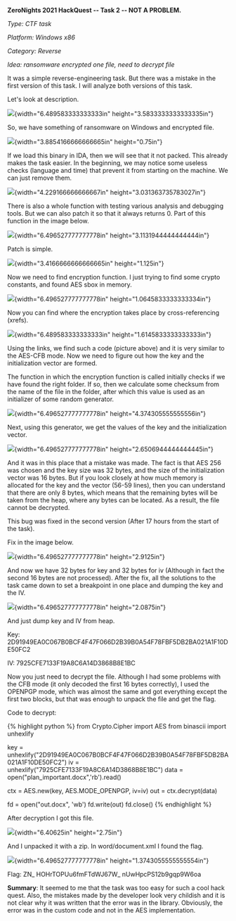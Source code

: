 **ZeroNights 2021 HackQuest -- Task 2 -- NOT A PROBLEM.**

*Type: CTF task*

*Platform: Windows x86*

*Category: Reverse*

*Idea: ransomware encrypted one file, need to decrypt file*

It was a simple reverse-engineering task. But there was a mistake in the
first version of this task. I will analyze both versions of this task.

Let's look at description.

![](/assets/2021-05-26-ZeroNights-HackQuest-Day-2-Not-a-problem/image1.png){width="6.489583333333333in"
height="3.5833333333333335in"}

So, we have something of ransomware on Windows and encrypted file.

![](/assets/2021-05-26-ZeroNights-HackQuest-Day-2-Not-a-problem/image2.png){width="3.8854166666666665in"
height="0.75in"}

If we load this binary in IDA, then we will see that it not packed. This
already makes the task easier. In the beginning, we may notice some
useless checks (language and time) that prevent it from starting on the
machine. We can just remove them.

![](/assets/2021-05-26-ZeroNights-HackQuest-Day-2-Not-a-problem/image3.png){width="4.229166666666667in"
height="3.031363735783027in"}

There is also a whole function with testing various analysis and
debugging tools. But we can also patch it so that it always returns 0.
Part of this function in the image below.

![](/assets/2021-05-26-ZeroNights-HackQuest-Day-2-Not-a-problem/image4.png){width="6.496527777777778in"
height="3.1131944444444444in"}

Patch is simple.

![](/assets/2021-05-26-ZeroNights-HackQuest-Day-2-Not-a-problem/image5.png){width="3.4166666666666665in"
height="1.125in"}

Now we need to find encryption function. I just trying to find some
crypto constants, and found AES sbox in memory.

![](/assets/2021-05-26-ZeroNights-HackQuest-Day-2-Not-a-problem/image6.png){width="6.496527777777778in"
height="1.0645833333333334in"}

Now you can find where the encryption takes place by cross-referencing
(xrefs).

![](/assets/2021-05-26-ZeroNights-HackQuest-Day-2-Not-a-problem/image7.png){width="6.489583333333333in"
height="1.6145833333333333in"}

Using the links, we find such a code (picture above) and it is very
similar to the AES-CFB mode. Now we need to figure out how the key and
the initialization vector are formed.

The function in which the encryption function is called initially checks
if we have found the right folder. If so, then we calculate some
checksum from the name of the file in the folder, after which this value
is used as an initializer of some random generator.

![](/assets/2021-05-26-ZeroNights-HackQuest-Day-2-Not-a-problem/image8.png){width="6.496527777777778in"
height="4.374305555555556in"}

Next, using this generator, we get the values of the key and the
initialization vector.

![](/assets/2021-05-26-ZeroNights-HackQuest-Day-2-Not-a-problem/image9.png){width="6.496527777777778in"
height="2.6506944444444445in"}

And it was in this place that a mistake was made. The fact is that AES
256 was chosen and the key size was 32 bytes, and the size of the
initialization vector was 16 bytes. But if you look closely at how much
memory is allocated for the key and the vector (56-59 lines), then you
can understand that there are only 8 bytes, which means that the
remaining bytes will be taken from the heap, where any bytes can be
located. As a result, the file cannot be decrypted.

This bug was fixed in the second version (After 17 hours from the start
of the task).

Fix in the image below.

![](/assets/2021-05-26-ZeroNights-HackQuest-Day-2-Not-a-problem/image10.png){width="6.496527777777778in"
height="2.9125in"}

And now we have 32 bytes for key and 32 bytes for iv (Although in fact
the second 16 bytes are not processed). After the fix, all the solutions
to the task came down to set a breakpoint in one place and dumping the
key and the IV.

![](/assets/2021-05-26-ZeroNights-HackQuest-Day-2-Not-a-problem/image11.png){width="6.496527777777778in"
height="2.0875in"}

And just dump key and IV from heap.

Key: 2D91949EA0C067B0BCF4F47F066D2B39B0A54F78FBF5DB2BA021A1F10DE50FC2

IV: 7925CFE7133F19A8C6A14D3868B8E1BC

Now you just need to decrypt the file. Although I had some problems with
the CFB mode (it only decoded the first 16 bytes correctly), I used the
OPENPGP mode, which was almost the same and got everything except the
first two blocks, but that was enough to unpack the file and get the
flag.

Code to decrypt:

{% highlight python %}
from Crypto.Cipher import AES
from binascii import unhexlify

key =
unhexlify(\"2D91949EA0C067B0BCF4F47F066D2B39B0A54F78FBF5DB2BA021A1F10DE50FC2\")
iv = unhexlify(\"7925CFE7133F19A8C6A14D3868B8E1BC\")
data = open(\"plan_important.docx\",\'rb\').read()

ctx = AES.new(key, AES.MODE_OPENPGP, iv=iv)
out = ctx.decrypt(data)

fd = open(\"out.docx\", \'wb\')
fd.write(out)
fd.close()
{% endhighlight %}

After decryption I got this file.

![](/assets/2021-05-26-ZeroNights-HackQuest-Day-2-Not-a-problem/image12.png){width="6.40625in" height="2.75in"}

And I unpacked it with a zip. In word/document.xml I found the flag.

![](/assets/2021-05-26-ZeroNights-HackQuest-Day-2-Not-a-problem/image13.png){width="6.496527777777778in"
height="1.3743055555555554in"}

Flag: ZN\_ HOHrTOPUu6fmFTdWJ67W\_ nUwHpcPS12b9gqp9W6oa

**Summary**: It seemed to me that the task was too easy for such a cool
hack quest. Also, the mistakes made by the developer look very childish
and it is not clear why it was written that the error was in the
library. Obviously, the error was in the custom code and not in the AES
implementation.
